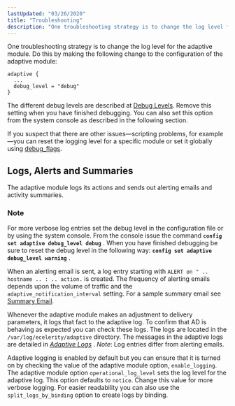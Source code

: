 ```yaml
---
lastUpdated: "03/26/2020"
title: "Troubleshooting"
description: "One troubleshooting strategy is to change the log level for the adaptive module Do this by making the following change to the configuration of the adaptive module adaptive debug level debug The different debug levels are described at Debug Levels Remove this setting when you have finished debugging You can..."
---
```



One troubleshooting strategy is to change the log level for the adaptive module. Do this by making the following change to the configuration of the adaptive module:

```
adaptive {
  ...
  debug_level = "debug"
}
```

The different debug levels are described at [Debug Levels](/momentum/3/3-reference/3-reference-conf-ref-debug-flags#conf.ref.debug.levels). Remove this setting when you have finished debugging. You can also set this option from the system console as described in the following section.

If you suspect that there are other issues—scripting problems, for example—you can reset the logging level for a specific module or set it globally using [debug_flags](/momentum/3/3-reference/3-reference-conf-ref-debug-flags).

## <a name="ad.troubleshooting.logs"></a> Logs, Alerts and Summaries

The adaptive module logs its actions and sends out alerting emails and activity summaries.

### Note

For more verbose log entries set the debug level in the configuration file or by using the system console. From the console issue the command **`config set adaptive debug_level debug`**                                . When you have finished debugging be sure to reset the debug level in the following way: **`config set adaptive debug_level warning`**                                  .

When an alerting email is sent, a log entry starting with `ALERT on " .. hostname .. : .. action.` is created. The frequency of alerting emails depends upon the volume of traffic and the `adaptive_notification_interval` setting. For a sample summary email see [Summary Email](/momentum/3/3-reference/3-reference-modules-adaptive#modules.adaptive.sample.email).

Whenever the adaptive module makes an adjustment to delivery parameters, it logs that fact to the adaptive log. To confirm that AD is behaving as expected you can check these logs. The logs are located in the `/var/log/ecelerity/adaptive` directory. The messages in the adaptive logs are detailed in [*Adaptive Logs*](/momentum/3/3-ad/ad-appendix-logs) . *Note*: Log entries differ from alerting emails.

Adaptive logging is enabled by default but you can ensure that it is turned on by checking the value of the adaptive module option, `enable_logging`. The adaptive module option `operational_log_level` sets the log level for the adaptive log. This option defaults to `notice`. Change this value for more verbose logging. For easier readability you can also use the `split_logs_by_binding` option to create logs by binding.